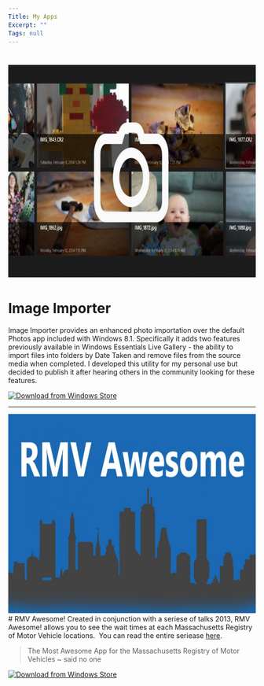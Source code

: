 ```yaml
---
Title: My Apps
Excerpt: ""
Tags: null
---
```

# <img class="alignnone wp-image-1594 size-medium" src="/assets/wp/2012/12/imageimporter-e1413386904737-768x432.jpg" alt="Image Importer" width="768" height="432" />
# Image Importer
Image Importer provides an enhanced photo importation over the default Photos app included with Windows 8.1. Specifically it adds two features previously available in Windows Essentials Live Gallery - the ability to import files into folders by Date Taken and remove files from the source media when completed. I developed this utility for my personal use but decided to publish it after hearing others in the community looking for these features.

<a href="https://www.microsoft.com/store/apps/9wzdncrdkjdn"><img src="https://cmsresources.windowsphone.com/devcenter/en-us/legacy_v1/img/badgegenerator/English_wstore_black_258x67.png" alt="Download from Windows Store" /></a>

<hr />

<img class="alignnone wp-image-1493 size-medium" src="/assets/wp/2012/12/blogtitle-e1413387002738-768x405.jpg" alt="blogtitle" width="768" height="405" />
# RMV Awesome!
Created in conjunction with a seriese of talks 2013, RMV Awesome! allows you to see the wait times at each Massachusetts Registry of Motor Vehicle locations.  You can read the entire seriease <a href="http://massivescale.azurewebsites.net/tag/rmv-awesome/">here</a>.
<blockquote>The Most Awesome App for the Massachusetts Registry of Motor Vehicles
~ said no one</blockquote>
<a href="https://www.microsoft.com/store/apps/9wzdncrdkjdk"><img src="https://cmsresources.windowsphone.com/devcenter/en-us/legacy_v1/img/badgegenerator/English_wstore_black_258x67.png" alt="Download from Windows Store" /></a>